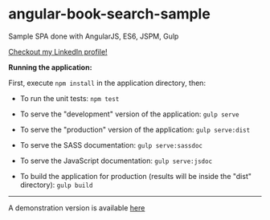 # angular-book-search-sample
Sample SPA done with AngularJS, ES6, JSPM, Gulp

[Checkout my LinkedIn profile!](https://br.linkedin.com/in/danilo-cestari-82baab35)

**Running the application:**

First, execute `npm install` in the application directory, then:

- To run the unit tests:
	`npm test`

- To serve the "development" version of the application:
	`gulp serve`

- To serve the "production" version of the application:
	`gulp serve:dist`

- To serve the SASS documentation:
	`gulp serve:sassdoc`

- To serve the JavaScript documentation:
	`gulp serve:jsdoc`

- To build the application for production (results will be inside the "dist" directory):
	`gulp build`

-----------------------------------

A demonstration version is available [here](http://dbuggerx.github.io/angular-book-search-sample)

